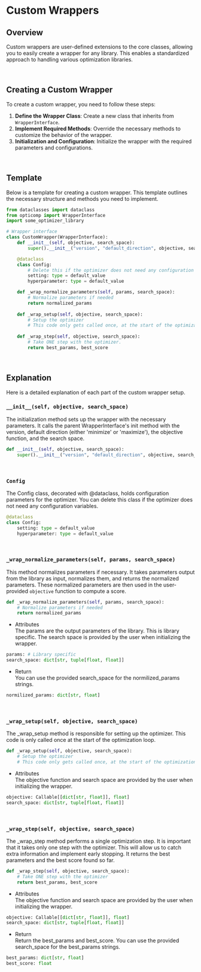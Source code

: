 # Custom Wrappers

## Overview
Custom wrappers are user-defined extensions to the core classes, allowing you to easily create a wrapper for any library. This enables a standardized approach to handling various optimization libraries.

<br>

## Creating a Custom Wrapper
To create a custom wrapper, you need to follow these steps:

1. **Define the Wrapper Class**: Create a new class that inherits from `WrapperInterface`.
2. **Implement Required Methods**: Override the necessary methods to customize the behavior of the wrapper.
3. **Initialization and Configuration**: Initialize the wrapper with the required parameters and configurations.

<br>

## Template

Below is a template for creating a custom wrapper. This template outlines the necessary structure and methods you need to implement.

```python
from dataclasses import dataclass
from opticomp import WrapperInterface
import some_optimizer_library

# Wrapper interface
class CustomWrapper(WrapperInterface):
    def __init__(self, objective, search_space):
        super().__init__("version", "default_direction", objective, search_space)

    @dataclass
    class Config:
        # Delete this if the optimizer does not need any configuration variables
        setting: type = default_value
        hyperparameter: type = default_value

    def _wrap_normalize_parameters(self, params, search_space):
        # Normalize parameters if needed
        return normalized_params
    
    def _wrap_setup(self, objective, search_space):
        # Setup the optimizer
        # This code only gets called once, at the start of the optimization loop
            
    def _wrap_step(self, objective, search_space):
        # Take ONE step with the optimizer.
        return best_params, best_score
```
<br>


## Explanation
Here is a detailed explanation of each part of the custom wrapper setup.

### `__init__(self, objective, search_space)`
The initialization method sets up the wrapper with the necessary parameters. It calls the parent WrapperInterface's init method with the version, default direction (either 'minimize' or 'maximize'), the objective function, and the search space.

```python
def __init__(self, objective, search_space):
    super().__init__("version", "default_direction", objective, search_space)
```
<br>

### `Config`
The Config class, decorated with @dataclass, holds configuration parameters for the optimizer. You can delete this class if the optimizer does not need any configuration variables.

```python
@dataclass
class Config:
    setting: type = default_value
    hyperparameter: type = default_value
```
<br>

### `_wrap_normalize_parameters(self, params, search_space)`
This method normalizes parameters if necessary. It takes parameters output from the library as input, normalizes them, and returns the normalized parameters. These normalized parameters are then used in the user-provided `objective` function to compute a score.

```python
def _wrap_normalize_parameters(self, params, search_space):
    # Normalize parameters if needed
    return normalized_params

```
- Attributes\
The params are the output parameters of the library. This is library specific.
The search space is provided by the user when initializing the wrapper.
```python
params: # Library specific
search_space: dict[str, tuple[float, float]]
```

- Return\
You can use the provided search_space for the normilized_params strings.
```python
normilized_params: dict[str, float]
```
<br>

### `_wrap_setup(self, objective, search_space)`
The _wrap_setup method is responsible for setting up the optimizer. This code is only called once at the start of the optimization loop.

```python
def _wrap_setup(self, objective, search_space):
    # Setup the optimizer
    # This code only gets called once, at the start of the optimization loop
```

- Attributes\
The objective function and search space are provided by the user when initializing the wrapper.

```python
objective: Callable[[dict[str, float]], float]
search_space: dict[str, tuple[float, float]]
```
<br>

### `_wrap_step(self, objective, search_space)`
The _wrap_step method performs a single optimization step. It is important that it takes only one step with the optimizer. This will allow us to catch extra information and implement early stopping. It returns the best parameters and the best score found so far.

```python
def _wrap_step(self, objective, search_space):
    # Take ONE step with the optimizer
    return best_params, best_score
```

- Attributes\
The objective function and search space are provided by the user when initializing the wrapper.

```python
objective: Callable[[dict[str, float]], float]
search_space: dict[str, tuple[float, float]]
```


-  Return\
Return the best_params and best_score. You can use the provided search_space for the best_params strings.

```python
best_params: dict[str, float]
best_score: float
```
